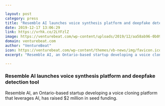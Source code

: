 ```yaml
---

layout: post
category: press
title: "Resemble AI launches voice synthesis platform and deepfake detection tool"
date: 2019-12-17 13:06:29
link: https://vrhk.co/2LYFzlZ
image: https://venturebeat.com/wp-content/uploads/2019/12/aa58ab96-0b09-4941-80a2-f3ef516bb3cf-e1576165781323.png?w=1200&strip=all
domain: venturebeat.com
author: "VentureBeat"
icon: https://venturebeat.com/wp-content/themes/vb-news/img/favicon.ico
excerpt: "Resemble AI, an Ontario-based startup developing a voice cloning platform that leverages AI, has raised $2 million in seed funding."

---
```


### Resemble AI launches voice synthesis platform and deepfake detection tool

Resemble AI, an Ontario-based startup developing a voice cloning platform that leverages AI, has raised $2 million in seed funding.